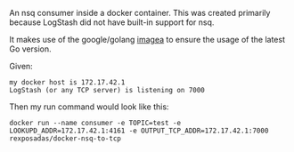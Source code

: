 An nsq consumer inside a docker container.  This was created primarily because 
LogStash did not have built-in support for nsq. 

It makes use of the google/golang [imagea](https://registry.hub.docker.com/u/google/golang/) to ensure the usage of the latest Go version.


Given:

    my docker host is 172.17.42.1
    LogStash (or any TCP server) is listening on 7000

Then my run command would look like this: 

    docker run --name consumer -e TOPIC=test -e LOOKUPD_ADDR=172.17.42.1:4161 -e OUTPUT_TCP_ADDR=172.17.42.1:7000 rexposadas/docker-nsq-to-tcp 

